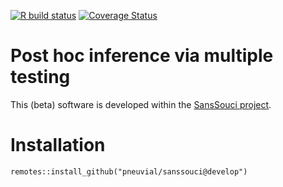 <!-- badges: start -->
  [![R build status](https://github.com/pneuvial/sanssouci/workflows/R-CMD-check/badge.svg)](https://github.com/pneuvial/sanssouci/actions)
[![Coverage Status](https://codecov.io/gh/pneuvial/sanssouci/branch/develop/graph/badge.svg)](https://codecov.io/github/pneuvial/sanssouci/branch/develop)
 <!-- badges: end -->
 
# Post hoc inference via multiple testing

This (beta) software is developed within the [SansSouci project](https://www.math.univ-toulouse.fr/~pneuvial/sanssouci).

# Installation

```
remotes::install_github("pneuvial/sanssouci@develop")
```
